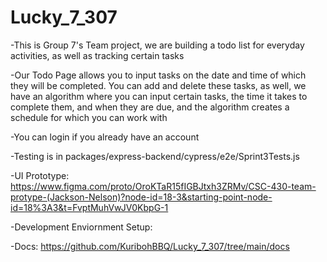 # Lucky_7_307

-This is Group 7's Team project, we are building a todo list for everyday activities, as well as tracking certain tasks

-Our Todo Page allows you to input tasks on the date and time of which they will be completed. You can add and delete these tasks, as well, we have an algorithm where you can input certain tasks, the time it takes to complete them, and when they are due, and the algorithm creates a schedule for which you can work with

-You can login if you already have an account

-Testing is in packages/express-backend/cypress/e2e/Sprint3Tests.js

-UI Prototype: https://www.figma.com/proto/OroKTaR15fIGBJtxh3ZRMv/CSC-430-team-protype-(Jackson-Nelson)?node-id=18-3&starting-point-node-id=18%3A3&t=FvptMuhVwJV0KbpG-1

-Development Enviornment Setup:

-Docs: https://github.com/KuribohBBQ/Lucky_7_307/tree/main/docs
